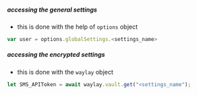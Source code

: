 ##### accessing the general settings
- this is done with the help of `options` object
```javascript
var user = options.globalSettings.<settings_name>
```

##### accessing the encrypted settings
- this is done with the `waylay` object
```javascript
let SMS_APIToken = await waylay.vault.get("<settings_name");
```